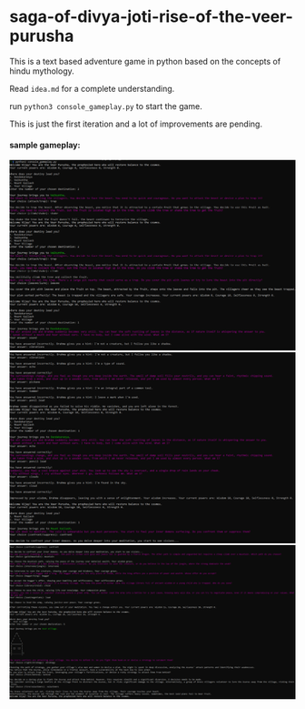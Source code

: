# saga-of-divya-joti-rise-of-the-veer-purusha
This is a text based adventure game in python based on the concepts of hindu mythology.

Read `idea.md` for a complete understanding.

run `python3 console_gameplay.py` to start the game.

This is just the first iteration and a lot of improvements are pending.

#### sample gameplay:
![image](gameplay-1.png)
![image](gameplay-2.png)
![image](gameplay-3.png)



